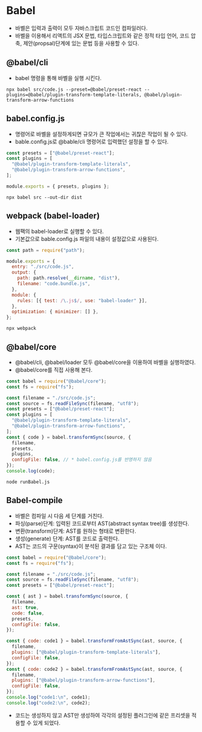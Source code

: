 # Babel

- 바벨은 입력과 출력이 모두 자바스크립트 코드인 컴파일러다.
- 바벨을 이용해서 리액트의 JSX 문법, 타입스크립트와 같은 정적 타입 언어, 코드 압축, 제안(propsal)단계에 있는 문법 등을 사용할 수 있다.

## @babel/cli

- babel 명령을 통해 바벨을 실행 시킨다.

```text
npx babel src/code.js --preset=@babel/preset-react --plugins=@babel/plugin-transform-template-literals, @babel/plugin-transform-arrow-functions
```

## babel.config.js

- 명령어로 바벨을 설정하게되면 규모가 큰 작업에서는 귀찮은 작업이 될 수 있다.
- bable.config.js로 @bable/cli 명령어로 입력했던 설정을 할 수 있다.

```js
const presets = ["@babel/preset-react"];
const plugins = [
  "@babel/plugin-transform-template-literals",
  "@babel/plugin-transform-arrow-functions",
];

module.exports = { presets, plugins };
```

```text
npx babel src --out-dir dist
```

## webpack (babel-loader)

- 웹팩의 babel-loader로 실행할 수 있다.
- 기본값으로 bable.config.js 파일의 내용이 설정값으로 사용된다.

```js
const path = require("path");

module.exports = {
  entry: "./src/code.js",
  output: {
    path: path.resolve(__dirname, "dist"),
    filename: "code.bundle.js",
  },
  module: {
    rules: [{ test: /\.js$/, use: "babel-loader" }],
  },
  optimization: { minimizer: [] },
};
```

```text
npx webpack
```

## @babel/core

- @babel/cli, @babel/loader 모두 @babel/core을 이용하여 바벨을 실행하였다.
- @babel/core를 직접 사용해 본다.

```js
const babel = require("@babel/core");
const fs = require("fs");

const filename = "./src/code.js";
const source = fs.readFileSync(filename, "utf8");
const presets = ["@babel/preset-react"];
const plugins = [
  "@babel/plugin-transform-template-literals",
  "@babel/plugin-transform-arrow-functions",
];
const { code } = babel.transformSync(source, {
  filename,
  presets,
  plugins,
  configFile: false, // * babel.config.js를 반영하지 않음
});
console.log(code);
```

```text
node runBabel.js
```

## Babel-compile

- 바벨은 컴파일 시 다음 세 단계를 거친다.
- 파싱(parse)단계: 입력된 코드로부터 AST(abstract syntax tree)를 생성한다.
- 변환(transform)단계: AST를 원하는 형태로 변환한다.
- 생성(generate) 단계: AST를 코드로 출력한다.
- AST는 코드의 구문(syntax)이 분석된 결과를 담고 있는 구조체 이다.

```js
const babel = require("@babel/core");
const fs = require("fs");

const filename = "./src/code.js";
const source = fs.readFileSync(filename, "utf8");
const presets = ["@babel/preset-react"];

const { ast } = babel.transformSync(source, {
  filename,
  ast: true,
  code: false,
  presets,
  configFile: false,
});

const { code: code1 } = babel.transformFromAstSync(ast, source, {
  filename,
  plugins: ["@babel/plugin-transform-template-literals"],
  configFile: false,
});
const { code: code2 } = babel.transformFromAstSync(ast, source, {
  filename,
  plugins: ["@babel/plugin-transform-arrow-functions"],
  configFile: false,
});
console.log("code1:\n", code1);
console.log("code2:\n", code2);
```

- 코드는 생성하지 않고 AST만 생성하여 각각의 설정된 플러그인에 같은 프리셋을 적용할 수 있게 되었다.

